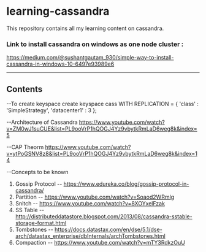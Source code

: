 # learning-cassandra
This repository contains all my learning content on cassandra.

### Link to install cassandra on windows as one node cluster :

https://medium.com/@sushantgautam_930/simple-way-to-install-cassandra-in-windows-10-6497e93989e6

------------------
Contents
--------------

--To create keyspace
create keyspace cass WITH REPLICATION = { 'class' : 'SimpleStrategy', 'datacenter1' : 3 };

--Architecture of Cassandra
https://www.youtube.com/watch?v=ZM0wJ1suCUE&list=PL9ooVrP1hQOGJ4Yz9vbytkRmLaD6weg8k&index=5


--CAP Theorm
https://www.youtube.com/watch?v=ytPoGSNV8z8&list=PL9ooVrP1hQOGJ4Yz9vbytkRmLaD6weg8k&index=14

--Concepts to be known
1. Gossip Protocol -- https://www.edureka.co/blog/gossip-protocol-in-cassandra/
2. Partition       -- https://www.youtube.com/watch?v=Soaod2WRmlg
3. Snitch          -- https://www.youtube.com/watch?v=8XOYxelFzak 
4. SS Table        -- http://distributeddatastore.blogspot.com/2013/08/cassandra-sstable-storage-format.html
5. Tombstones      -- https://docs.datastax.com/en/dse/5.1/dse-arch/datastax_enterprise/dbInternals/archTombstones.html
6. Compaction      -- https://www.youtube.com/watch?v=mTY3RdkzOuU

